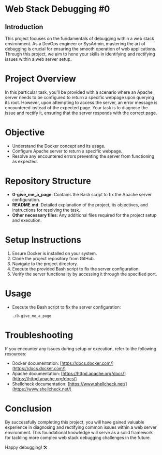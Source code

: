# Web Stack Debugging #0

## Introduction

This project focuses on the fundamentals of debugging within a web stack environment. As a DevOps engineer or SysAdmin, mastering the art of debugging is crucial for ensuring the smooth operation of web applications. Through this project, we aim to hone your skills in identifying and rectifying issues within a web server setup.

# Project Overview

In this particular task, you'll be provided with a scenario where an Apache server needs to be configured to return a specific webpage upon querying its root. However, upon attempting to access the server, an error message is encountered instead of the expected page. Your task is to diagnose the issue and rectify it, ensuring that the server responds with the correct page.

# Objective

- Understand the Docker concept and its usage.
- Configure Apache server to return a specific webpage.
- Resolve any encountered errors preventing the server from functioning as expected.

# Repository Structure

- **0-give_me_a_page**: Contains the Bash script to fix the Apache server configuration.
- **README.md**: Detailed explanation of the project, its objectives, and instructions for resolving the task.
- **Other necessary files**: Any additional files required for the project setup and execution.

# Setup Instructions

1. Ensure Docker is installed on your system.
2. Clone the project repository from GitHub.
3. Navigate to the project directory.
4. Execute the provided Bash script to fix the server configuration.
5. Verify the server functionality by accessing it through the specified port.

# Usage

- Execute the Bash script to fix the server configuration:
    ```
    ./0-give_me_a_page
    ```

# Troubleshooting

If you encounter any issues during setup or execution, refer to the following resources:

- Docker documentation: [https://docs.docker.com/](https://docs.docker.com/)
- Apache documentation: [https://httpd.apache.org/docs/](https://httpd.apache.org/docs/)
- Shellcheck documentation: [https://www.shellcheck.net/](https://www.shellcheck.net/)

# Conclusion

By successfully completing this project, you will have gained valuable experience in diagnosing and rectifying common issues within a web server environment. This foundational knowledge will serve as a solid framework for tackling more complex web stack debugging challenges in the future.

Happy debugging! 🛠️
